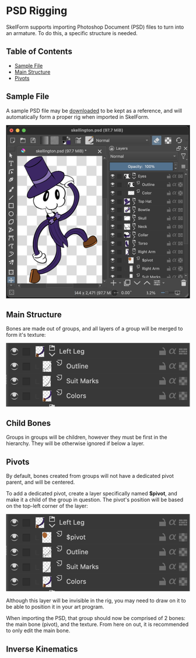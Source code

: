 # PSD Rigging

SkelForm supports importing Photoshop Document (PSD) files to turn into an
armature. To do this, a specific structure is needed.

## Table of Contents

- [Sample File](#sample-file)
- [Main Structure](#main-structure)
- [Pivots](#pivots)

## Sample File

A sample PSD file may be
[downloaded](https://github.com/Retropaint/SkelForm/blob/master/skellington.psd?raw=true)
to be kept as a reference, and will automatically form a proper rig when
imported in SkelForm.

![sample_psd](sample_psd.png)

## Main Structure

Bones are made out of groups, and all layers of a group will be merged to form
it's texture:

![group](group.png)

## Child Bones

Groups in groups will be children, however they must be first in the hierarchy.
They will be otherwise ignored if below a layer.

## Pivots

By default, bones created from groups will not have a dedicated pivot parent,
and will be centered.

To add a dedicated pivot, create a layer specifically named
<strong>$pivot</strong>, and make it a child of the group in question. The
pivot's position will be based on the top-left corner of the layer:

![pivot](pivot.png)

Although this layer will be invisible in the rig, you may need to draw on it to
be able to position it in your art program.

When importing the PSD, that group should now be comprised of 2 bones: the main
bone (pivot), and the texture. From here on out, it is recommended to only edit
the main bone.

## Inverse Kinematics
